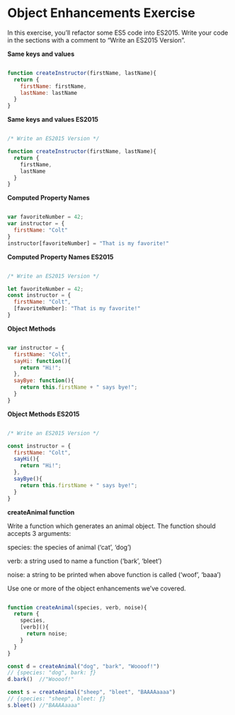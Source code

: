 # Object Enhancements Exercise

In this exercise, you’ll refactor some ES5 code into ES2015. Write your code in the sections with a comment to “Write an ES2015 Version”.

**Same keys and values**

```JavaScript

function createInstructor(firstName, lastName){
  return {
    firstName: firstName,
    lastName: lastName
  }
}

```
**Same keys and values ES2015**

```JavaScript

/* Write an ES2015 Version */

function createInstructor(firstName, lastName){
  return {
    firstName,
    lastName
  }
}

```

**Computed Property Names**

```JavaScript

var favoriteNumber = 42;
var instructor = {
  firstName: "Colt"
}
instructor[favoriteNumber] = "That is my favorite!"

```

**Computed Property Names ES2015**

```JavaScript

/* Write an ES2015 Version */

let favoriteNumber = 42;
const instructor = {
  firstName: "Colt",
  [favoriteNumber]: "That is my favorite!"
}

```

**Object Methods**

```JavaScript

var instructor = {
  firstName: "Colt",
  sayHi: function(){
    return "Hi!";
  },
  sayBye: function(){
    return this.firstName + " says bye!";
  }
}

```

**Object Methods ES2015**

```JavaScript

/* Write an ES2015 Version */

const instructor = {
  firstName: "Colt",
  sayHi(){
    return "Hi!";
  },
  sayBye(){
    return this.firstName + " says bye!";
  }
}

```

**createAnimal function**

Write a function which generates an animal object. The function should accepts 3 arguments:

species: the species of animal (‘cat’, ‘dog’)

verb: a string used to name a function (‘bark’, ‘bleet’)

noise: a string to be printed when above function is called (‘woof’, ‘baaa’)

Use one or more of the object enhancements we’ve covered.

```JavaScript

function createAnimal(species, verb, noise){
  return {
    species,
    [verb](){
      return noise;
    }
  }
}

const d = createAnimal("dog", "bark", "Woooof!")
// {species: "dog", bark: ƒ}
d.bark()  //"Woooof!"

const s = createAnimal("sheep", "bleet", "BAAAAaaaa")
// {species: "sheep", bleet: ƒ}
s.bleet() //"BAAAAaaaa"

```
